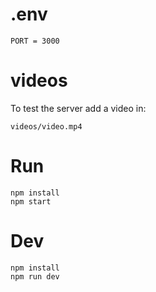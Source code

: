 # .env
```
PORT = 3000
```

# videos
To test the server add a video in:
```
videos/video.mp4
```

# Run
```
npm install
npm start
```

# Dev
```
npm install
npm run dev
```